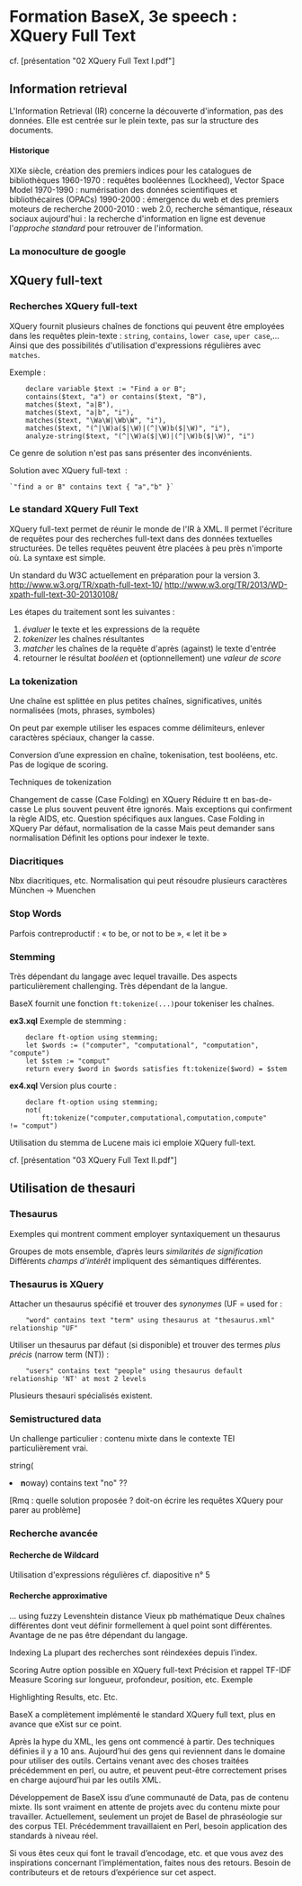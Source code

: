 Formation BaseX, 3e speech : XQuery Full Text
================

cf. [présentation "02 XQuery Full Text I.pdf"]


Information retrieval
----------------

L'Information Retrieval (IR) concerne la découverte d'information, pas des données.
Elle est centrée sur le plein texte, pas sur la structure des documents.


#### Historique

XIXe siècle, création des premiers indices pour les catalogues de bibliothèques
1960-1970 : requêtes booléennes (Lockheed), Vector Space Model
1970-1990 : numérisation des données scientifiques et bibliothécaires (OPACs)
1990-2000 : émergence du web et des premiers moteurs de recherche
2000-2010 : web 2.0, recherche sémantique, réseaux sociaux
aujourd'hui : la recherche d'information en ligne est devenue l'_approche standard_ pour retrouver de l'information.


### La monoculture de google


XQuery full-text
----------------

### Recherches XQuery full-text

XQuery fournit plusieurs chaînes de fonctions qui peuvent être employées dans les requêtes plein-texte : `string`, `contains`, `lower case`, `uper case`,... Ainsi que des possibilités d'utilisation d'expressions régulières avec `matches`.

Exemple :

```xquery
    declare variable $text := "Find a or B";
    contains($text, "a") or contains($text, "B"),
    matches($text, "a|B"),
    matches($text, "a|b", "i"),
    matches($text, "\Wa\W|\Wb\W", "i"),
    matches($text, "(^|\W)a($|\W)|(^|\W)b($|\W)", "i"),
    analyze-string($text, "(^|\W)a($|\W)|(^|\W)b($|\W)", "i")
```

Ce genre de solution n'est pas sans présenter des inconvénients.

Solution avec XQuery full-text  :

    `"find a or B" contains text { "a","b" }`


### Le standard XQuery Full Text

XQuery full-text permet de réunir le monde de l'IR à XML.
Il permet l'écriture de requêtes pour des recherches full-text dans des données textuelles structurées. De telles requêtes peuvent être placées à peu près n'importe où. La syntaxe est simple.

Un standard du W3C actuellement en préparation pour la version 3.
http://www.w3.org/TR/xpath-full-text-10/
http://www.w3.org/TR/2013/WD-xpath-full-text-30-20130108/

Les étapes du traitement sont les suivantes :

1. _évaluer_ le texte et les expressions de la requête
2. _tokenizer_ les chaînes résultantes
3. _matcher_ les chaînes de la requête d'après (against) le texte d'entrée
4. retourner le résultat _booléen_ et (optionnellement) une _valeur de score_


### La tokenization

Une chaîne est splittée en plus petites chaînes, significatives, unités normalisées (mots, phrases, symboles)

On peut par exemple utiliser les espaces comme délimiteurs, enlever caractères spéciaux, changer la casse.

Conversion d’une expression en chaîne, tokenisation, test booléens, etc.
Pas de logique de scoring.

Techniques de tokenization

Changement de casse (Case Folding) en XQuery
Réduire tt en bas-de-casse
Le plus souvent peuvent être ignorés. Mais exceptions qui confirment la règle AIDS, etc.
Question spécifiques aux langues.
Case Folding in XQuery
Par défaut, normalisation de la casse
Mais peut demander sans normalisation
Définit les options pour indexer le texte.

### Diacritiques

Nbx diacritiques, etc.
Normalisation qui peut résoudre plusieurs caractères München -> Muenchen

### Stop Words

Parfois contreproductif :
« to be, or not to be », « let it be »

### Stemming

Très dépendant du langage avec lequel travaille.
Des aspects particulièrement challenging.
Très dépendant de la langue.

BaseX fournit une fonction `ft:tokenize(...)`pour tokeniser les chaînes.

**ex3.xql** Exemple de stemming :

```xquery
    declare ft-option using stemming;
    let $words := ("computer", "computational", "computation", "compute")
    let $stem := "comput"
    return every $word in $words satisfies ft:tokenize($word) = $stem
```

**ex4.xql** Version plus courte :

```xquery
    declare ft-option using stemming;
    not(
        ft:tokenize("computer,computational,computation,compute"         != "comput")
```

Utilisation du stemma de Lucene mais ici emploie XQuery full-text.


cf. [présentation "03 XQuery Full Text II.pdf"]


Utilisation de thesauri
------------

### Thesaurus

Exemples qui montrent comment employer syntaxiquement un thesaurus

Groupes de mots ensemble, d’après leurs _similarités de signification_
Différents _champs d’intérêt_ impliquent des sémantiques différentes.

### Thesaurus is XQuery

Attacher un thesaurus spécifié et trouver des _synonymes_ (UF = used for :

```xquery
    "word" contains text "term" using thesaurus at "thesaurus.xml" relationship "UF"
```

Utiliser un thesaurus par défaut (si disponible) et trouver des termes _plus précis_ (narrow term (NT)) :

```xquery
    "users" contains text "people" using thesaurus default relationship 'NT' at most 2 levels
```

Plusieurs thesauri spécialisés existent.

### Semistructured data

Un challenge particulier : contenu mixte dans le contexte TEI
particulièrement vrai.

string(<li><w><b>n</b>o</w>way</l>) contains text "no" ??

[Rmq : quelle solution proposée ? doit-on écrire les requêtes XQuery pour parer au problème]

### Recherche avancée

#### Recherche de Wildcard
Utilisation d'expressions régulières
cf. diapositive n° 5

#### Recherche approximative

… using fuzzy
Levenshtein distance
Vieux pb mathématique
Deux chaînes différentes dont veut définir formellement à quel point sont différentes.
Avantage de ne pas être dépendant du langage.

Indexing
La plupart des recherches sont réindexées depuis l’index.

Scoring
Autre option possible en XQuery full-text
Précision et rappel
TF-IDF Measure
Scoring sur longueur, profondeur, position, etc.
Exemple

Highlighting Results, etc.
Etc.

BaseX a complètement implémenté le standard XQuery full text, plus en avance que eXist sur ce point.

Après la hype du XML, les gens ont commencé à partir. Des techniques définies il y a 10 ans. Aujourd’hui des gens qui reviennent dans le domaine pour utiliser des outils. Certains venant avec des choses traitées précédemment en perl, ou autre, et peuvent peut-être correctement prises en charge aujourd’hui par les outils XML.

Développement de BaseX issu d’une communauté de Data, pas de contenu mixte. Ils sont vraiment en attente de projets avec du contenu mixte pour travailler. Actuellement, seulement un projet de Basel de phraséologie sur des corpus TEI. Précédemment travaillaient en Perl, besoin application des standards à niveau réel.

Si vous êtes ceux qui font le travail d’encodage, etc. et que vous avez des inspirations concernant l’implémentation, faites nous des retours. Besoin de contributeurs et de retours d’expérience sur cet aspect.


